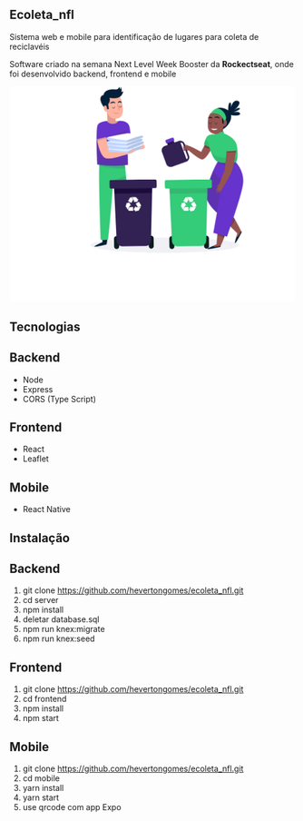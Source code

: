 ## Ecoleta_nfl
Sistema web e mobile para identificação de lugares para coleta de reciclavéis

Software criado na semana Next Level Week Booster da **Rockectseat**, onde foi desenvolvido backend, frontend e mobile

![](https://github.com/hevertongomes/ecoleta_nfl/blob/master/home.svg?row=True)

## Tecnologias

## Backend

- Node 
- Express
- CORS (Type Script)

## Frontend

- React
- Leaflet

## Mobile

- React Native

## Instalação

## Backend
1. git clone https://github.com/hevertongomes/ecoleta_nfl.git
2. cd server
3. npm install
4. deletar database.sql
6. npm run knex:migrate
7. npm run knex:seed

## Frontend

1. git clone https://github.com/hevertongomes/ecoleta_nfl.git
2. cd frontend
3. npm install
4. npm start

## Mobile

1. git clone https://github.com/hevertongomes/ecoleta_nfl.git
2. cd mobile
3. yarn install
4. yarn start
5. use qrcode com app Expo
